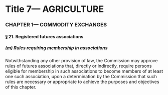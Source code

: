 
# Title 7— AGRICULTURE
### CHAPTER 1— COMMODITY EXCHANGES
#### § 21. Registered futures associations
##### (m) Rules requiring membership in associations

Notwithstanding any other provision of law, the Commission may approve rules of futures associations that, directly or indirectly, require persons eligible for membership in such associations to become members of at least one such association, upon a determination by the Commission that such rules are necessary or appropriate to achieve the purposes and objectives of this chapter.
